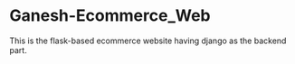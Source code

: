# Ganesh-Ecommerce_Web
This is the flask-based ecommerce website having django as the backend part.
